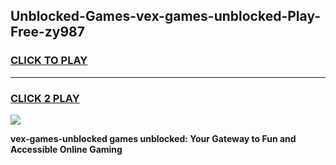 
## Unblocked-Games-vex-games-unblocked-Play-Free-zy987
<h3>
<a href="https://premium76.site?title=vex-games-unblocked&ref=10A">CLICK TO PLAY</a></h3>
<hr>

<h3>
<a href="https://premium76.site?title=vex-games-unblocked&ref=10A">CLICK 2 PLAY</a>
  
</h3>

<a href="https://premium76.site?title=vex-games-unblocked&ref=10A"><img src="https://clearcache.store/games.png"></a>


**vex-games-unblocked games unblocked: Your Gateway to Fun and Accessible Online Gaming**
